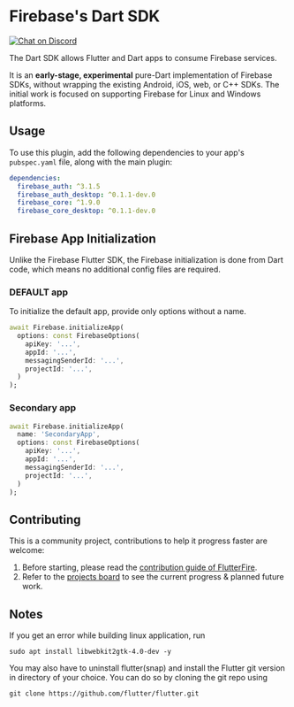# Firebase's Dart SDK

 <a href="https://invertase.link/discord">
   <img src="https://img.shields.io/discord/295953187817521152.svg?style=flat-square&colorA=7289da&label=Chat%20on%20Discord" alt="Chat on Discord">
 </a>


The Dart SDK allows Flutter and Dart apps to consume Firebase services. 

It is an __early-stage, experimental__ pure-Dart implementation of Firebase SDKs, without wrapping the existing Android, iOS, web, or C++ SDKs. The initial work is focused on supporting Firebase for Linux and Windows platforms.

## Usage

To use this plugin, add the following dependencies to your app's `pubspec.yaml` file, along with the main plugin:

```yaml
dependencies:
  firebase_auth: ^3.1.5
  firebase_auth_desktop: ^0.1.1-dev.0
  firebase_core: ^1.9.0
  firebase_core_desktop: ^0.1.1-dev.0
```

## Firebase App Initialization

Unlike the Firebase Flutter SDK, the Firebase initialization is done from Dart code, which means no additional config files are required.

### DEFAULT app
To initialize the default app, provide only options without a name.
 ```dart
 await Firebase.initializeApp(
   options: const FirebaseOptions(
     apiKey: '...',
     appId: '...',
     messagingSenderId: '...',
     projectId: '...',
   )
 );
 ```
### Secondary app
 ```dart
 await Firebase.initializeApp(
   name: 'SecondaryApp',
   options: const FirebaseOptions(
     apiKey: '...',
     appId: '...',
     messagingSenderId: '...',
     projectId: '...',
   )
 );
 ```

## Contributing

This is a community project, contributions to help it progress faster are welcome:
1. Before starting, please read the [contribution guide of FlutterFire](https://github.com/FirebaseExtended/flutterfire/blob/master/CONTRIBUTING.md).
2. Refer to the [projects board](https://github.com/invertase/flutterfire_desktop/projects) to see the current progress & planned future work.

## Notes

If you get an error while building linux application, run

```sudo apt install libwebkit2gtk-4.0-dev -y```

You may also have to uninstall flutter(snap) and install the Flutter git version in directory of your choice. You can do so by cloning the git repo using

```git clone https://github.com/flutter/flutter.git```
